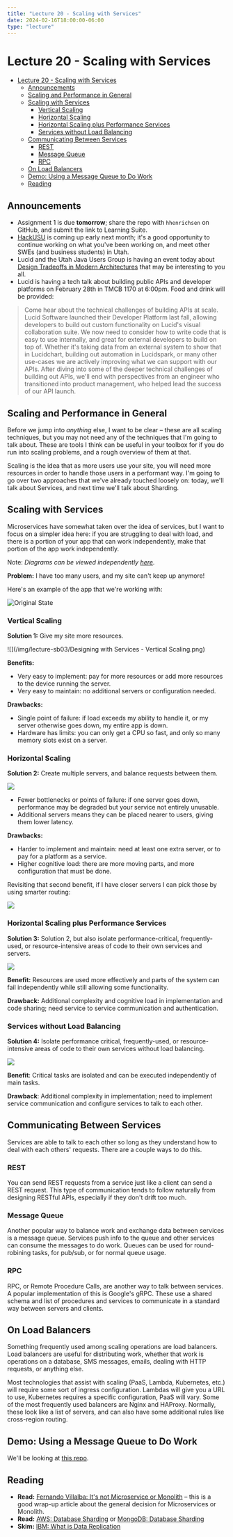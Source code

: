 ```yaml
---
title: "Lecture 20 - Scaling with Services"
date: 2024-02-16T18:00:00-06:00
type: "lecture"
---
```


# Lecture 20 - Scaling with Services

<!-- START doctoc generated TOC please keep comment here to allow auto update -->
<!-- DON'T EDIT THIS SECTION, INSTEAD RE-RUN doctoc TO UPDATE -->

- [Lecture 20 - Scaling with Services](#lecture-20---scaling-with-services)
  - [Announcements](#announcements)
  - [Scaling and Performance in General](#scaling-and-performance-in-general)
  - [Scaling with Services](#scaling-with-services)
    - [Vertical Scaling](#vertical-scaling)
    - [Horizontal Scaling](#horizontal-scaling)
    - [Horizontal Scaling plus Performance Services](#horizontal-scaling-plus-performance-services)
    - [Services without Load Balancing](#services-without-load-balancing)
  - [Communicating Between Services](#communicating-between-services)
    - [REST](#rest)
    - [Message Queue](#message-queue)
    - [RPC](#rpc)
  - [On Load Balancers](#on-load-balancers)
  - [Demo: Using a Message Queue to Do Work](#demo-using-a-message-queue-to-do-work)
  - [Reading](#reading)

<!-- END doctoc generated TOC please keep comment here to allow auto update -->

## Announcements

- Assignment 1 is due **tomorrow**; share the repo with `hhenrichsen` on GitHub,
  and submit the link to Learning Suite.
- [HackUSU](https://www.hackusu.com/) is coming up early next month; it's a good
  opportunity to continue working on what you've been working on, and meet other
  SWEs (and business students) in Utah.
- Lucid and the Utah Java Users Group is having an event today about
  [Design Tradeoffs in Modern Architectures](https://www.meetup.com/utah-java-users-group/events/296259318/)
  that may be interesting to you all.
- Lucid is having a tech talk about building public APIs and developer platforms
  on February 28th in TMCB 1170 at 6:00pm. Food and drink will be provided:

> Come hear about the technical challenges of building APIs at scale. Lucid
> Software launched their Developer Platform last fall, allowing developers to
> build out custom functionality on Lucid's visual collaboration suite. We now
> need to consider how to write code that is easy to use internally, and great
> for external developers to build on top of. Whether it's taking data from an
> external system to show that in Lucidchart, building out automation in
> Lucidspark, or many other use-cases we are actively improving what we can
> support with our APIs. After diving into some of the deeper technical
> challenges of building out APIs, we'll end with perspectives from an engineer
> who transitioned into product management, who helped lead the success of our
> API launch.

## Scaling and Performance in General

Before we jump into _anything_ else, I want to be clear – these are all scaling
techniques, but you may not need any of the techniques that I'm going to talk
about. These are tools I think can be useful in your toolbox for if you do run
into scaling problems, and a rough overview of them at that.

Scaling is the idea that as more users use your site, you will need more
resources in order to handle those users in a performant way. I'm going to go
over two approaches that we've already touched loosely on: today, we'll talk
about Services, and next time we'll talk about Sharding.

## Scaling with Services

Microservices have somewhat taken over the idea of services, but I want to focus
on a simpler idea here: if you are struggling to deal with load, and there is a
portion of your app that can work independently, make that portion of the app
work independently.

Note: _Diagrams can be viewed independently
[here](https://lucid.app/documents/view/3504a951-b52d-4eee-a971-d4a88e64e11b)._

**Problem:** I have too many users, and my site can't keep up anymore!

Here's an example of the app that we're working with:

![Original State](/img/lecture-sb03/Designing%20with%20Services%20-%20Original%20State.png)

### Vertical Scaling

**Solution 1:** Give my site more resources.

![](/img/lecture-sb03/Designing with Services - Vertical Scaling.png)

**Benefits:**

- Very easy to implement: pay for more resources or add more resources to the
  device running the server.
- Very easy to maintain: no additional servers or configuration needed.

**Drawbacks:**

- Single point of failure: if load exceeds my ability to handle it, or my server
  otherwise goes down, my entire app is down.
- Hardware has limits: you can only get a CPU so fast, and only so many memory
  slots exist on a server.

### Horizontal Scaling

**Solution 2:** Create multiple servers, and balance requests between them.

![](/img/lecture-sb03/Designing%20with%20Services%20-%20Horizontal%20Scaling.png)

- Fewer bottlenecks or points of failure: if one server goes down, performance
  may be degraded but your service not entirely unusable.
- Additional servers means they can be placed nearer to users, giving them lower
  latency.

**Drawbacks:**

- Harder to implement and maintain: need at least one extra server, or to pay
  for a platform as a service.
- Higher cognitive load: there are more moving parts, and more configuration
  that must be done.

Revisiting that second benefit, if I have closer servers I can pick those by
using smarter routing:

![](/img/lecture-sb03/Designing%20with%20Services%20-%20Horizontal%20Scaling%20with%20Regional%20Servers.png)

### Horizontal Scaling plus Performance Services

**Solution 3:** Solution 2, but also isolate performance-critical,
frequently-used, or resource-intensive areas of code to their own services and
servers.

![](/img/lecture-sb03/Designing%20with%20Services%20-%20Discord%20as%20a%20Service.png)

**Benefit:** Resources are used more effectively and parts of the system can
fail independently while still allowing some functionality.

**Drawback:** Additional complexity and cognitive load in implementation and
code sharing; need service to service communication and authentication.

### Services without Load Balancing

**Solution 4:** Isolate performance critical, frequently-used, or
resource-intensive areas of code to their own services without load balancing.

![](/img/lecture-sb03/Designing%20with%20Services%20-%20Attaching%20Discord%20as%20a%20Service.png)

**Benefit**: Critical tasks are isolated and can be executed independently of
main tasks.

**Drawback**: Additional complexity in implementation; need to implement service
communication and configure services to talk to each other.

## Communicating Between Services

Services are able to talk to each other so long as they understand how to deal
with each others' requests. There are a couple ways to do this.

### REST

You can send REST requests from a service just like a client can send a REST
request. This type of communication tends to follow naturally from designing
RESTful APIs, especially if they don't drift too much.

### Message Queue

Another popular way to balance work and exchange data between services is a
message queue. Services push info to the queue and other services can consume
the messages to do work. Queues can be used for round-robining tasks, for
pub/sub, or for normal queue usage.

### RPC

RPC, or Remote Procedure Calls, are another way to talk between services. A
popular implementation of this is Google's gRPC. These use a shared schema and
list of procedures and services to communicate in a standard way between servers
and clients.

## On Load Balancers

Something frequently used among scaling operations are load balancers. Load
balancers are useful for distributing work, whether that work is operations on a
database, SMS messages, emails, dealing with HTTP requests, or anything else.

Most technologies that assist with scaling (PaaS, Lambda, Kubernetes, etc.) will
require some sort of ingress configuration. Lambdas will give you a URL to use,
Kubernetes requires a specific configuration, PaaS will vary. Some of the most
frequently used balancers are Nginx and HAProxy. Normally, these look like a
list of servers, and can also have some additional rules like cross-region
routing.

## Demo: Using a Message Queue to Do Work

We'll be looking at
[this repo](https://github.com/hhenrichsen/sandbox-services-example).

## Reading

- **Read:**
  [Fernando Villalba: It's not Microservice or Monolith](https://fernandovillalba.substack.com/p/its-not-microservice-or-monolith)
  – this is a good wrap-up article about the general decision for Microservices
  or Monolith.
- **Read:**
  [AWS: Database Sharding](https://aws.amazon.com/what-is/database-sharding/) or
  [MongoDB: Database Sharding](https://www.mongodb.com/features/database-sharding-explained)
- **Skim:**
  [IBM: What is Data Replication](https://www.ibm.com/topics/data-replication)
